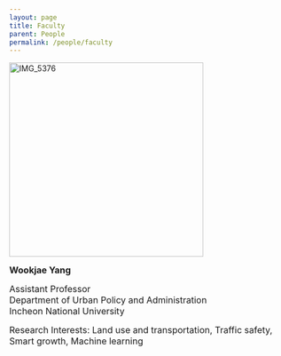 ```yaml
---
layout: page
title: Faculty
parent: People
permalink: /people/faculty
---
```

<img src="https://github.com/user-attachments/assets/f2d8d3ad-a441-434c-b37d-84d1904cc408" alt="IMG_5376" style="width: 350px; height: auto;"/>

<span style="font-size: 16px;">**Wookjae Yang**</span>

<span style="font-size: 16px;">Assistant Professor</span>  
<span style="font-size: 16px;">Department of Urban Policy and Administration</span>  
<span style="font-size: 16px;">Incheon National University</span>

<span style="font-size: 16px;">Research Interests: Land use and transportation, Traffic safety, Smart growth, Machine learning</span>


